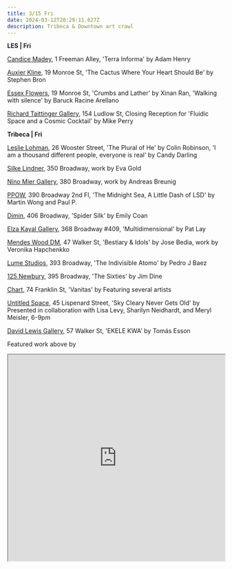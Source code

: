 ```yaml
---
title: 3/15 Fri
date: 2024-03-12T20:29:11.627Z
description: Tribeca & Downtown art crawl
---
```

**L﻿ES | Fri**

[Candice Madey](https://www.candicemadey.com/gallery/all/adam-henry-2024), 1 Freeman Alley, 'Terra Informa' by Adam Henry

[Auxier Kline](https://www.auxierkline.com/), 19 Monroe St, 'The Cactus Where Your Heart Should Be' by Stephen Bron

[Essex Flowers](https://essexflowers.us/), 19 Monroe St, 'Crumbs and Lather' by Xinan Ran, 'Walking with silence' by Baruck Racine Arellano

[Richard Taittinger Gallery](https://richardtaittinger.com/exhibition/fluidic-space-and-a-cosmic-cocktail/), 154 Ludlow St, Closing Reception for 'Fluidic Space and a Cosmic Cocktail' by Mike Perry

**T﻿ribeca | Fri**

[Leslie Lohman](https://www.leslielohman.org/), 26 Wooster Street, 'The Plural of He' by Colin Robinson, 'I am a thousand different people, everyone is real' by Candy Darling

[Silke Lindner](https://www.silkelindner.com/), 350 Broadway, work by Eva Gold 

[Nino Mier Gallery](https://www.miergallery.com/exhibitions), 380 Broadway, work by Andreas Breunig

[PPOW](https://www.ppowgallery.com/exhibitions), 390 Broadway 2nd Fl, 'The Midnight Sea, A Little Dash of LSD' by Martin Wong and Paul P.

[Dimin](https://www.dimin.nyc/exhibitions/15-emily-coan-spider-silk/overview/), 406 Broadway, 'Spider Silk' by Emily Coan

[Elza Kayal Gallery](https://elzakayal.com/), 368 Broadway #409, 'Multidimensional' by Pat Lay

[Mendes Wood DM](https://mendeswooddm.com/en/exhibitions), 47 Walker St, 'Bestiary & Idols' by Jose Bedia, work by Veronika Hapchenkko

[Lume Studios](https://www.instagram.com/lumestudios), 393 Broadway, 'The Indivisible Atomo' by Pedro J Baez

[125 Newbury](https://www.125newbury.com/exhibitions/jim-dine-the-sixties#tab:thumbnails), 395 Broadway, 'The Sixties' by Jim Dine

[Chart](https://chart-gallery.com/exhibitions/54-vanitas-david-baskin-angelo-filomeno-jude-griebel-nir-hod/), 74 Franklin St, 'Vanitas' by Featuring several artists

[Untitled Space](https://untitled-space.com/skye-cleary-never-gets-old-solo-exhibition-in-collaboration-with-lisa-levy-sharilyn-neidhardt-and-meryl-meisler/), 45 Lispenard Street, 'Sky Cleary Never Gets Old' by Presented in collaboration with Lisa Levy, Sharilyn Neidhardt, and Meryl Meisler, 6-9pm 

[David Lewis Gallery](https://www.davidlewisgallery.com/exhibitions/tomas-esson-ekele-kwa), 57 Walker St, 'EKELE KWA' by Tomás Esson

F﻿eatured work above by 

<iframe src="https://www.google.com/maps/d/u/1/embed?mid=1hQkz0dtGB5OSk28XGsCvWrRwMGM0Cgo&ehbc=2E312F" width="100%" height="480"></iframe>